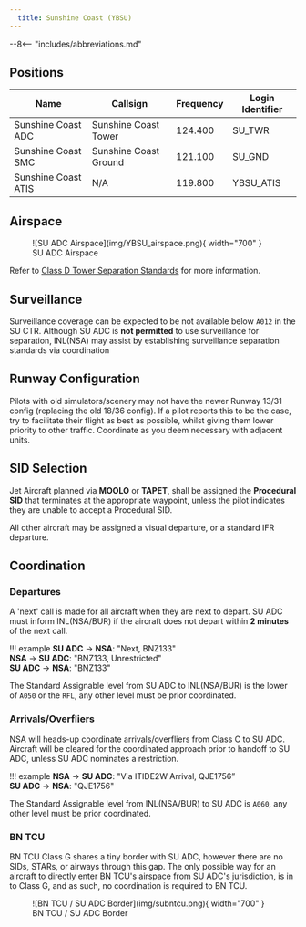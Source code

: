 ```yaml
---
  title: Sunshine Coast (YBSU)
---
```


--8<-- "includes/abbreviations.md"

## Positions

| Name | Callsign | Frequency | Login Identifier |
| ---- | -------- | --------- | ---------------- |
| Sunshine Coast ADC | Sunshine Coast Tower | 124.400 | SU_TWR |
| Sunshine Coast SMC | Sunshine Coast Ground | 121.100 | SU_GND |
| Sunshine Coast ATIS | N/A | 119.800 | YBSU_ATIS |

## Airspace
<figure markdown>
![SU ADC Airspace](img/YBSU_airspace.png){ width="700" }
  <figcaption>SU ADC Airspace</figcaption>
</figure>

Refer to [Class D Tower Separation Standards](../../../separation-standards/classd) for more information.

## Surveillance
Surveillance coverage can be expected to be not available below `A012` in the SU CTR. Although SU ADC is **not permitted** to use surveillance for separation, INL(NSA) may assist by establishing surveillance separation standards via coordination

## Runway Configuration
Pilots with old simulators/scenery may not have the newer Runway 13/31 config (replacing the old 18/36 config). If a pilot reports this to be the case, try to facilitate their flight as best as possible, whilst giving them lower priority to other traffic. Coordinate as you deem necessary with adjacent units.

## SID Selection
Jet Aircraft planned via **MOOLO** or **TAPET**, shall be assigned the **Procedural SID** that terminates at the appropriate waypoint, unless the pilot indicates they are unable to accept a Procedural SID.

All other aircraft may be assigned a visual departure, or a standard IFR departure.

## Coordination
### Departures
A 'next' call is made for all aircraft when they are next to depart. SU ADC must inform INL(NSA/BUR) if the aircraft does not depart within **2 minutes** of the next call.

!!! example
    <span class="hotline">**SU ADC** -> **NSA**</span>: "Next, BNZ133"  
    <span class="hotline">**NSA** -> **SU ADC**</span>: "BNZ133, Unrestricted"  
    <span class="hotline">**SU ADC** -> **NSA**</span>: "BNZ133"

The Standard Assignable level from SU ADC to INL(NSA/BUR) is the lower of `A050` or the `RFL`, any other level must be prior coordinated.

### Arrivals/Overfliers
NSA will heads-up coordinate arrivals/overfliers from Class C to SU ADC. Aircraft will be cleared for the coordinated approach prior to handoff to SU ADC, unless SU ADC nominates a restriction.

!!! example
    <span class="coldline">**NSA** -> **SU ADC**</span>: "Via ITIDE2W Arrival, QJE1756”  
    <span class="coldline">**SU ADC** -> **NSA**</span>: "QJE1756"  

The Standard Assignable level from INL(NSA/BUR) to SU ADC is `A060`, any other level must be prior coordinated.
### BN TCU
BN TCU Class G shares a tiny border with SU ADC, however there are no SIDs, STARs, or airways through this gap. The only possible way for an aircraft to directly enter BN TCU's airspace from SU ADC's jurisdiction, is in to Class G, and as such, no coordination is required to BN TCU.

<figure markdown>
![BN TCU / SU ADC Border](img/subntcu.png){ width="700" }
  <figcaption>BN TCU / SU ADC Border</figcaption>
</figure>
